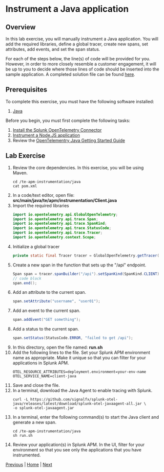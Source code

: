 # Instrument a Java application

## Overview

In this lab exercise, you will manually instrument a Java application. You will add the required libraries, define a global tracer, create new spans, set attributes, add events, and set the span status.

For each of the steps below, the line(s) of code will be provided for you. However, in order to more closely resemble a customer engagement, it will be up to you to decide where those lines of code should be inserted into the sample application. A completed solution file can be found [here](../solutions/Client.java).

## Prerequisites

To complete this exercise, you must have the following software installed:

1. [Java](https://openjdk.java.net/)

Before you begin, you must first complete the following tasks:

1. [Install the Splunk OpenTelemetry Connector](../otel/README.md)
1. [Instrument a Node.JS application](../nodejs/README.md)
1. Review the [OpenTelementry Java Getting Started Guide](https://opentelemetry.io/docs/java/manual_instrumentation/)

## Lab Exercise

1. Review the core dependencies. In this exercise, you will be using Maven.
    ```
    cd /te-apm-instrumentation/java
    cat pom.xml
    ```
1. In a code/text editor, open file: **src/main/java/te/apm/instrumentation/Client.java**
1. Import the required libraries
    ```java
    import io.opentelemetry.api.GlobalOpenTelemetry;
    import io.opentelemetry.api.trace.Span;
    import io.opentelemetry.api.trace.SpanKind;
    import io.opentelemetry.api.trace.StatusCode;
    import io.opentelemetry.api.trace.Tracer;
    import io.opentelemetry.context.Scope;
    ```
1. Initialize a global tracer
    ```java
    private static final Tracer tracer = GlobalOpenTelemetry.getTracer("te-apm");
    ```
1. Create a new span in the function that sets up the "/api" endpoint.
    ```java
    Span span = tracer.spanBuilder("/api").setSpanKind(SpanKind.CLIENT).startSpan();
    // code block
    span.end();
    ```
1. Add an attribute to the current span.
    ```java
    span.setAttribute("username", "user01");
    ```
1. Add an event to the current span.
    ```java
    span.addEvent("GET something");
    ```
1. Add a status to the current span.
    ```java
    span.setStatus(StatusCode.ERROR, "failed to get /api");
    ```
1. In this directory, open the file named: **run.sh**
1. Add the following lines to the file. Set your Splunk APM environment name as appropriate. Make it unique so that you can filter for your applications in Splunk APM.
    ```
    OTEL_RESOURCE_ATTRIBUTES=deployment.environment=your-env-name
    OTEL_SERVICE_NAME=client-java
    ```
1. Save and close the file.
1. In a terminal, download the Java Agent to enable tracing with Splunk.
    ```
    curl -L https://github.com/signalfx/splunk-otel-java/releases/latest/download/splunk-otel-javaagent-all.jar \
    -o splunk-otel-javaagent.jar
    ```
1. In a terminal, enter the following command(s) to start the Java client and generate a new span.
    ```
    cd /te-apm-instrumentation/java
    sh run.sh
    ```
1. Review your application(s) in Splunk APM. In the UI, filter for your environment so that you see only the applications that you have instrumented.

[Previous](../nodejs/README.md) | [Home](../README.md) | [Next](../python/README.md)